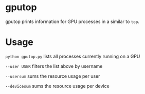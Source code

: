 # gputop
gputop prints information for GPU processes in a similar to `top`.

# Usage

`python gputop.py` lists all processes currently running on a GPU

`--user USER` filters the list above by username

`--usersum` sums the resource usage per user

`--devicesum` sums the resource usage per device
